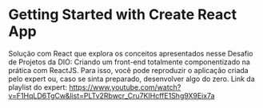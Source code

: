 # Getting Started with Create React App

Solução com React que explora os conceitos apresentados nesse Desafio de Projetos da DIO: Criando um front-end totalmente componentizado na prática com ReactJS. Para isso, você pode reproduzir o aplicação criada pelo expert ou, caso se sinta preparado, desenvolver algo do zero. Link da playlist do expert: https://www.youtube.com/watch?v=F1HqLD6TgCw&list=PLTv2Rbwcr_Cru7KIHcffE1Shg9X9Eix7a
